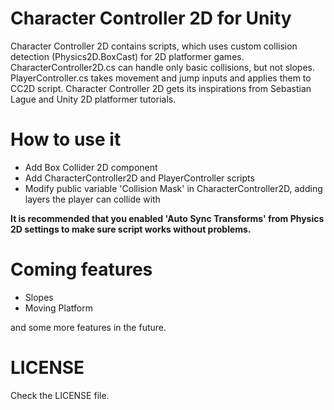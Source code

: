 # Character Controller 2D for Unity
Character Controller 2D contains scripts, which uses custom collision detection (Physics2D.BoxCast) for 2D platformer games.
CharacterController2D.cs can handle only basic collisions, but not slopes. PlayerController.cs takes movement and jump inputs and applies them to CC2D script. Character Controller 2D gets its inspirations from Sebastian Lague and Unity 2D platformer tutorials.

# How to use it
* Add Box Collider 2D component
* Add CharacterController2D and PlayerController scripts
* Modify public variable 'Collision Mask' in CharacterController2D, adding layers the player can collide with

**It is recommended that you enabled 'Auto Sync Transforms' from Physics 2D settings to make sure script works without problems.**

# Coming features
* Slopes
* Moving Platform

and some more features in the future.

# LICENSE
Check the LICENSE file.
